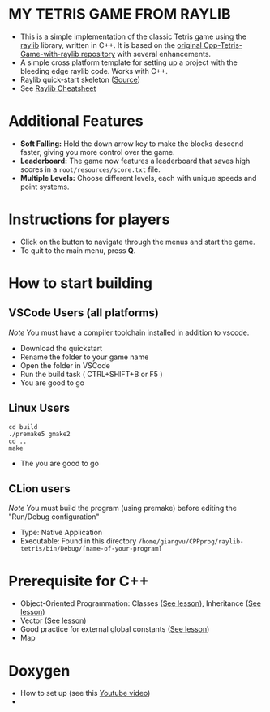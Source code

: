 # MY TETRIS GAME FROM RAYLIB
* This is a simple implementation of the classic Tetris game using the [raylib](https://www.raylib.com/) library, written in C++. It is based on the [original Cpp-Tetris-Game-with-raylib repository](https://github.com/educ8s/Cpp-Tetris-Game-with-raylib/tree/main) with several enhancements.
* A simple cross platform template for setting up a project with the bleeding edge raylib code.
Works with C++.
* Raylib quick-start skeleton ([Source](https://github.com/raylib-extras/raylib-quickstart))
* See [Raylib Cheatsheet](https://www.raylib.com/cheatsheet/cheatsheet.html)

# Additional Features
- **Soft Falling:** Hold the down arrow key to make the blocks descend faster, giving you more control over the game.
- **Leaderboard:** The game now features a leaderboard that saves high scores in a `root/resources/score.txt` file.
- **Multiple Levels:** Choose different levels, each with unique speeds and point systems.

# Instructions for players
- Click on the button to navigate through the menus and start the game.
- To quit to the main menu, press **Q**.

# How to start building
## VSCode Users (all platforms)
*Note* You must have a compiler toolchain installed in addition to vscode.

* Download the quickstart
* Rename the folder to your game name
* Open the folder in VSCode
* Run the build task ( CTRL+SHIFT+B or F5 )
* You are good to go

## Linux Users
```bashrc
cd build
./premake5 gmake2
cd ..
make
```
* The you are good to go

## CLion users
*Note* You must build the program (using premake) before editing the "Run/Debug configuration"
* Type: Native Application
* Executable: Found in this directory `/home/giangvu/CPPprog/raylib-tetris/bin/Debug/[name-of-your-program]`

# Prerequisite for C++
* Object-Oriented Programmation: Classes ([See lesson](https://www.learncpp.com/cpp-tutorial/introduction-to-object-oriented-programming/)), Inheritance ([See lesson](https://www.learncpp.com/cpp-tutorial/introduction-to-inheritance/))
* Vector ([See lesson](https://www.learncpp.com/cpp-tutorial/introduction-to-containers-and-arrays/))
* Good practice for external global constants ([See lesson](https://www.learncpp.com/cpp-tutorial/constant-variables-named-constants/))
* Map 

# Doxygen
* How to set up (see this [Youtube video](https://www.youtube.com/watch?v=pnnKzkNTo4w&t=195s))
* 
